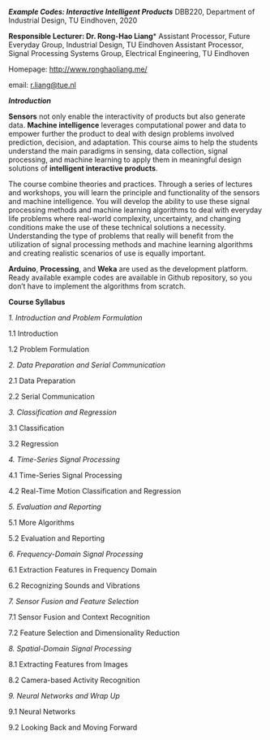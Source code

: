 ***Example Codes: Interactive Intelligent Products***
DBB220, Department of Industrial Design, TU Eindhoven, 2020

**Responsible Lecturer: Dr. Rong-Hao Liang***
Assistant Processor, Future Everyday Group, Industrial Design, TU Eindhoven
Assistant Processor, Signal Processing Systems Group, Electrical Engineering, TU Eindhoven

Homepage: http://www.ronghaoliang.me/

email: r.liang@tue.nl


***Introduction***

**Sensors** not only enable the interactivity of products but also generate data. **Machine intelligence** leverages computational power and data to empower further the product to deal with design problems involved prediction, decision, and adaptation. This course aims to help the students understand the main paradigms in sensing, data collection, signal processing, and machine learning to apply them in meaningful design solutions of **intelligent interactive products**.

The course combine theories and practices. Through a series of lectures and workshops, you will learn the principle and functionality of the sensors and machine intelligence. You will develop the ability to use these signal processing methods and machine learning algorithms to deal with everyday life problems where real-world complexity, uncertainty, and changing conditions make the use of these technical solutions a necessity. Understanding the type of problems that really will benefit from the utilization of signal processing methods and machine learning algorithms and creating realistic scenarios of use is equally important.

**Arduino**, **Processing**, and **Weka** are used as the development platform. Ready available example codes are available in Github repository, so you don’t have to implement the algorithms from scratch.

**Course Syllabus**

*1. Introduction and Problem Formulation*

1.1 Introduction 

1.2 Problem Formulation


*2. Data Preparation and Serial Communication*

2.1 Data Preparation

2.2 Serial Communication


*3. Classification and Regression*

3.1 Classification

3.2 Regression


*4. Time-Series Signal Processing*

4.1 Time-Series Signal Processing

4.2 Real-Time Motion Classification and Regression


*5. Evaluation and Reporting*

5.1 More Algorithms

5.2 Evaluation and Reporting


*6. Frequency-Domain Signal Processing*

6.1 Extraction Features in Frequency Domain

6.2 Recognizing Sounds and Vibrations


*7. Sensor Fusion and Feature Selection*

7.1 Sensor Fusion and Context Recognition

7.2 Feature Selection and Dimensionality Reduction


*8. Spatial-Domain Signal Processing*

8.1 Extracting Features from Images

8.2 Camera-based Activity Recognition


*9. Neural Networks and Wrap Up*

9.1 Neural Networks

9.2 Looking Back and Moving Forward

